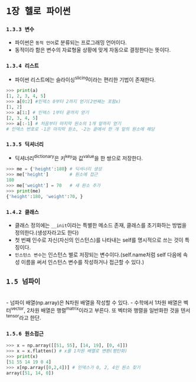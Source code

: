 # `1장 헬로 파이썬`

### `1.3.3 변수`
- 파이썬은 `동적 언어`로 분류되는 프로그래밍 언어이다.
- 동적이라 함은 변수의 자료형울 상황에 맞게 자동으로 결정한다는 뜻이다.

### `1.3.4 리스트`
- 파이썬 리스트에는 슬라이싱<sup>slicing</sup>이라는 편리한 기법이 존재한다.
```python
>>> print(a)
[1, 2, 3, 4, 5]
>>> a[0:2] #인덱스 0부터 2까지 얻기(2번째는 포함x)
[1, 2]
>>> a[1:] # 인덱스 1부터 끝까지 얻기
[2, 3, 4, 5]
>>> a[:-1] # 처음부터 마지막 원소의 1개 앞까지 얻기
# 인덱스 번호로 -1은 마지막 원소, -2는 끝에서 한 개 앞의 원소에 해당
```

### `1.3.5 딕셔너리`
- 딕셔너리<sup>dictionary</sup>은 키<sup>key</sup>와 값<sup>value</sup>을 한 쌍으로 저장한다.
```python
>>> me = {'height':180} # 딕셔너리 생성
>>> me['height']        # 원소에 접근
180
>>> me['weight'] = 70   # 새 원소 추가
>>> print(me)
{'height':180, 'weight':70, }
```
### `1.4.2 클래스`
- 클래스 정의에는 `__init`이라는 특별한 메소드 존재, 클래스를 초기화하는 방법을 정의한다.(생성자라고도 한다)
- 첫 번째 인수로 자신(자신의 인스턴스)를 나타내는 self를 명시적으로 쓰는 것이 특징이다.
- `인스턴스 변수`는 인스턴스 별로 저장되는 변수이다.(self.name처럼 self 다음에 속성 이름을 써서 인스턴스 변수를 작성하거나 접근할 수 있다.)

## `1.5 넘파이`
<br>
- 넘파이 배열(np.array)은 N차원 배열을 작성할 수 있다.
- 수학에서 1차원 배열은 벡터<sup>vector</sup>, 2차원 배열은 행렬<sup>matrix</sup>이라고 부른다. 또 벡터와 행렬을 일반화한 것을 텐서<sup>tensor</sup>라고 한단.

### `1.5.6 원소접근`

```python
>>> x = np.array([[51, 55], [14, 19], [0, 4]])
>>> x = x.flatten() # x를 1차원 배열로 변환(평탄화)
>>> print(x)
[51 55 14 19 0 4]
>>> x[np.array([0,2,4])] # 인덱스가 0, 2, 4인 원소 찾기
array([51, 14, 0])
```
